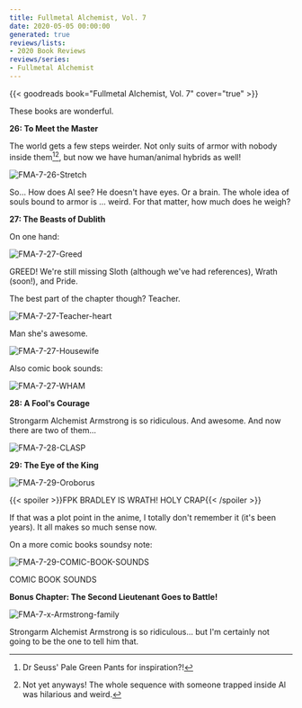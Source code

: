 ```yaml
---
title: Fullmetal Alchemist, Vol. 7
date: 2020-05-05 00:00:00
generated: true
reviews/lists:
- 2020 Book Reviews
reviews/series:
- Fullmetal Alchemist
---
```

{{< goodreads book="Fullmetal Alchemist, Vol. 7" cover="true" >}}

These books are wonderful.  

**26: To Meet the Master**  

<!--more-->

The world gets a few steps weirder. Not only suits of armor with nobody inside them[^inside][^yet], but now we have human/animal hybrids as well!  

![FMA-7-26-Stretch](/embeds/books/attachments/fma-7-26-stretch.png)  

So... How does Al see? He doesn't have eyes. Or a brain. The whole idea of souls bound to armor is ... weird. For that matter, how much does he weigh?  

**27: The Beasts of Dublith**  

On one hand:  

![FMA-7-27-Greed](/embeds/books/attachments/fma-7-27-greed.png)  

GREED! We're still missing Sloth (although we've had references), Wrath (soon!), and Pride.  

The best part of the chapter though? Teacher.  

![FMA-7-27-Teacher-heart](/embeds/books/attachments/fma-7-27-teacher-heart.png)  

Man she's awesome.  

![FMA-7-27-Housewife](/embeds/books/attachments/fma-7-27-housewife.png)  

Also comic book sounds:  

![FMA-7-27-WHAM](/embeds/books/attachments/fma-7-27-wham.png)  

**28: A Fool's Courage**  

Strongarm Alchemist Armstrong is so ridiculous. And awesome. And now there are two of them...  

![FMA-7-28-CLASP](/embeds/books/attachments/fma-7-28-clasp.png)  

**29: The Eye of the King**  

![FMA-7-29-Oroborus](/embeds/books/attachments/fma-7-29-oroborus.png)  

{{< spoiler >}}FPK BRADLEY IS WRATH! HOLY CRAP{{< /spoiler >}}  

If that was a plot point in the anime, I totally don't remember it (it's been years). It all makes so much sense now.  

On a more comic books soundsy note:  

![FMA-7-29-COMIC-BOOK-SOUNDS](/embeds/books/attachments/fma-7-29-comic-book-sounds.png)  

COMIC BOOK SOUNDS  

**Bonus Chapter: The Second Lieutenant Goes to Battle!**  

![FMA-7-x-Armstrong-family](/embeds/books/attachments/fma-7-x-armstrong-family.png)  

Strongarm Alchemist Armstrong is so ridiculous... but I'm certainly not going to be the one to tell him that.  

[^inside]: Dr Seuss' Pale Green Pants for inspiration?!  

[^yet]: Not yet anyways! The whole sequence with someone trapped inside Al was hilarious and weird.  


